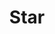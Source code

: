---
pid: fs133
title: Star
location_transcription: To Sleep
coordinates: "[-75.150732882526, 39.955775803665]"
zipcode: '19123'
gen_neighborhood: North Philadelphia
neighborhood: Northern Liberties,Loft District
outside_phl: 
age: '7'
age_range: 6-13
instagram: 
image_file_name: fs_133.jpg
proposal_transcription: 
topic: Unknown
topic_summary: '0'
type: Other No Form
keywords_other: 
credit: Laniyah
image_labels: 
twitter: 
facebook: 
permalink: "/monuments/fs133/"
layout: item-page
---